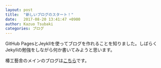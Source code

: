 ```yaml
---
layout: post
title:  "新しいブログのスタート！"
date:   2017-08-20 13:41:47 +0900
author: Kazuo Tsubaki
categories: ブログ
---
```


GitHub PagesとJeykllを使ってブログを作れることを知りました。しばらくJekyllの勉強をしながら何か書いてみようと思います。

椿工藝舎のメインのブログは[こちら](https://tsubakicraft.wordpress.com)です。
